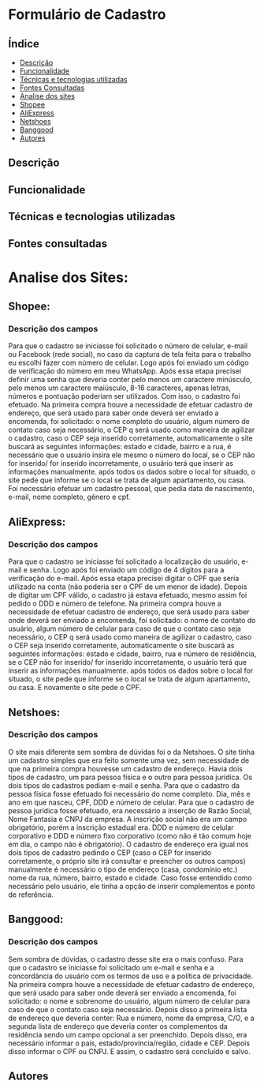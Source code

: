 # Formulário de Cadastro
## Índice 
* [Descrição](#descrição-do-projeto)
* [Funcionalidade](#funcionalidade)
* [Técnicas e tecnologias utilizadas](#técnicas-e-tecnologias-utilizadas)
* [Fontes Consultadas](#fontes-consultadas)
* [Analise dos sites](#analise-dos-sites)
* [Shopee](#shopee)
* [AliExpress](#aliexpress)
* [Netshoes](#netshoes)
* [Banggood](#banggood)
* [Autores](#autores)
## Descrição
## Funcionalidade 
## Técnicas e tecnologias utilizadas
## Fontes consultadas 

# Analise dos Sites:
## Shopee:
### Descrição dos campos 
Para que o cadastro se iniciasse foi solicitado o número de celular, e-mail ou Facebook (rede social), no caso da captura de tela feita para o trabalho eu escolhi fazer com número de celular. Logo após foi enviado um código de verificação do número em meu WhatsApp. Após essa etapa precisei definir uma senha que deveria conter pelo menos um caractere minúsculo, pelo menos um caractere maiúsculo, 8-16 caracteres, apenas letras, números e pontuação poderiam ser utilizados. Com isso, o cadastro foi efetuado. Na primeira compra houve a necessidade de efetuar cadastro de endereço, que será usado para saber onde deverá ser enviado a encomenda, foi solicitado: o nome completo do usuário, algum número de contato caso seja necessário, o CEP q será usado como maneira de agilizar o cadastro, caso o CEP seja inserido corretamente, automaticamente o site buscará as seguintes informações: estado e cidade, bairro e a rua, é necessário que o usuário insira ele mesmo o número do local, se o CEP não for inserido/ for inserido incorretamente, o usuário terá que inserir as informações manualmente. após todos os dados sobre o local for situado, o site pede que informe se o local se trata de algum apartamento, ou casa. Foi necessário efetuar um cadastro pessoal, que pedia data de nascimento, e-mail, nome completo, gênero e cpf.
## AliExpress:
### Descrição dos campos 
Para que o cadastro se iniciasse foi solicitado a localização do usuário, e-mail e senha. Logo após foi enviado um código de 4 dígitos para a verificação do e-mail. Após essa etapa precisei digitar o CPF que seria utilizado na conta (não poderia ser o CPF de um menor de idade). Depois de digitar um CPF válido, o cadastro já estava efetuado, mesmo assim foi pedido o DDD e número de telefone. Na primeira compra houve a necessidade de efetuar cadastro de endereço, que será usado para saber onde deverá ser enviado a encomenda, foi solicitado: o nome de contato do usuário, algum número de celular para caso de que o contato caso seja necessário, o CEP q será usado como maneira de agilizar o cadastro, caso o CEP seja inserido corretamente, automaticamente o site buscará as seguintes informações: estado e cidade, bairro, rua e número de residência, se o CEP não for inserido/ for inserido incorretamente, o usuário terá que inserir as informações manualmente. após todos os dados sobre o local for situado, o site pede que informe se o local se trata de algum apartamento, ou casa. E novamente o site pede o CPF.
## Netshoes:
### Descrição dos campos 
O site mais diferente sem sombra de dúvidas foi o da Netshoes. O site tinha um cadastro simples que era feito somente uma vez, sem necessidade de que na primeira compra houvesse um cadastro de endereço. Havia dois tipos de cadastro, um para pessoa física e o outro para pessoa jurídica. Os dois tipos de cadastros pediam e-mail e senha. Para que o cadastro da pessoa física fosse efetuado foi necessário do nome completo. Dia, mês e ano em que nasceu, CPF, DDD e número de celular. Para que o cadastro de pessoa jurídica fosse efetuado, era necessário a inserção de Razão Social, Nome Fantasia e CNPJ da empresa. A inscrição social não era um campo obrigatório, porém a inscrição estadual era. DDD e número de celular corporativo e DDD e número fixo corporativo (como não é tão comum hoje em dia, o campo não é obrigatório). O cadastro de endereço era igual nos dois tipos de cadastro pedindo o CEP (caso o CEP for inserido corretamente, o próprio site irá consultar e preencher os outros campos) manualmente é necessário o tipo de endereço (casa, condomínio etc.) nome da rua, número, bairro, estado e cidade. Caso fosse entendido como necessário pelo usuário, ele tinha a opção de inserir complementos e ponto de referência.
## Banggood:
### Descrição dos campos
Sem sombra de dúvidas, o cadastro desse site era o mais confuso. Para que o cadastro se iniciasse foi solicitado um e-mail e senha e a concordância do usuário com os termos de uso e a política de privacidade. Na primeira compra houve a necessidade de efetuar cadastro de endereço, que será usado para saber onde deverá ser enviado a encomenda, foi solicitado: o nome e sobrenome do usuário, algum número de celular para caso de que o contato caso seja necessário. Depois disso a primeira lista de endereço que deveria conter: Rua e número, nome da empresa, C/O, e a segunda lista de endereço que deveria conter os complementos da residência sendo um campo opcional a ser preenchido. Depois disso, era necessário informar o país, estado/província/região, cidade e CEP. Depois disso informar o CPF ou CNPJ. E assim, o cadastro será concluído e salvo.
## Autores 

